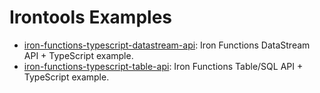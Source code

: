 # Irontools Examples

- [iron-functions-typescript-datastream-api](./iron-functions-typescript-datastream-api): Iron Functions DataStream API + TypeScript example.
- [iron-functions-typescript-table-api](./iron-functions-typescript-table-api): Iron Functions Table/SQL API + TypeScript example.

